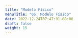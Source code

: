 ```yaml
---
title: "Modelo Físico"
menuTitle: "06. Modelo Físico"
date: 2022-12-24T07:47:01-08:00
draft: false
weight: 15
---
```

